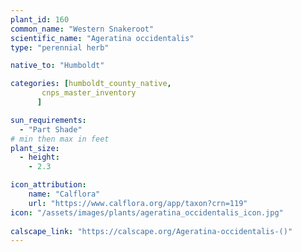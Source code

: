 ```yaml
---
plant_id: 160 
common_name: "Western Snakeroot"
scientific_name: "Ageratina occidentalis"
type: "perennial herb"

native_to: "Humboldt"

categories: [humboldt_county_native,
       cnps_master_inventory
      ]

sun_requirements:
  - "Part Shade"
# min then max in feet
plant_size:
  - height: 
    - 2.3 

icon_attribution: 
    name: "Calflora"
    url: "https://www.calflora.org/app/taxon?crn=119"
icon: "/assets/images/plants/ageratina_occidentalis_icon.jpg"
 
calscape_link: "https://calscape.org/Ageratina-occidentalis-()"
---
```


